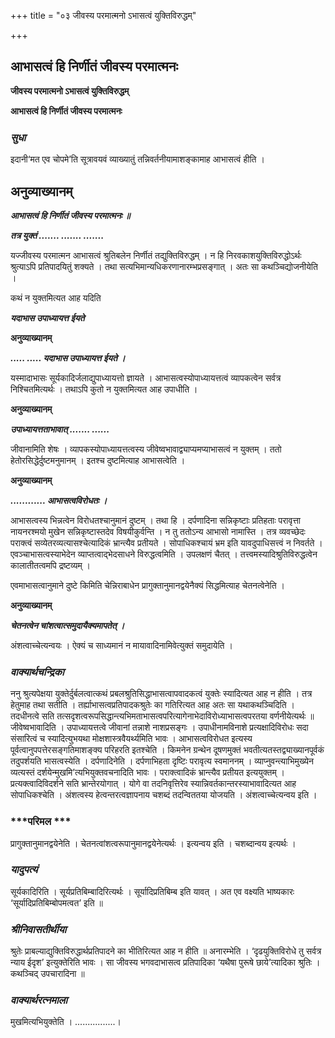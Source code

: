 +++
title = "०३ जीवस्य परमात्मनो ऽभासत्वं युक्तिविरुद्धम्"

+++


## आभासत्वं हि निर्णीतं जीवस्य परमात्मनः

**जीवस्य परमात्मनो ऽभासत्वं युक्तिविरुद्धम्**

**आभासत्वं हि निर्णीतं जीवस्य परमात्मनः**

### ***सुधा***

इदानी‘मत एव चोपमे’ति सूत्रावयवं व्याख्यातुं तन्निवर्तनीयामाशङ्कामाह आभासत्वं हीति ।

## **अनुव्याख्यानम्**

***आभासत्वं हि निर्णीतं जीवस्य परमात्मनः ॥***

***तत्र युक्तं ....... ....... .......***

यज्जीवस्य परमात्मन आभासत्वं श्रुतिबलेन निर्णीतं तद्युक्तिविरुद्धम् । न हि निरवकाशयुक्तिविरुद्धोऽर्थः श्रुत्याऽपि प्रतिपादयितुं शक्यते । तथा सत्यभिमान्यधिकरणानारम्भप्रसङ्गात् । अतः सा कथञ्चिद्योजनीयेति ।

कथं न युक्तमित्यत आह यदिति

***यदाभास उपाध्यायत्त ईयते***

**अनुव्याख्यानम्**

***..... ..... यदाभास उपाध्यायत्त ईयते ।***

यस्मादाभासः सूर्यकादिर्जलाद्युपाध्यायत्तो ज्ञायते । आभासत्वस्योपाध्यायत्तत्वं व्यापकत्वेन सर्वत्र निश्चितमित्यर्थः । तथाऽपि कुतो न युक्तमित्यत आह उपाधीति ।

**अनुव्याख्यानम्**

***उपाध्यायत्तताभावात् ....... ......***

जीवानामिति शेषः । व्यापकस्योपाध्यायत्तत्वस्य जीवेष्वभावाद्व्याप्यमप्याभासत्वं न युक्तम् । ततो हेतोरसिद्धेर्दुष्टमनुमानम् । इतश्च दुष्टमित्याह आभासत्वेति ।

**अनुव्याख्यानम्**

***............ आभासत्वविरोधतः ।***

आभासत्वस्य भिन्नत्वेन विरोधतश्चानुमानं दुष्टम् । तथा हि । दर्पणादिना सन्निकृष्टाः प्रतिहताः परावृत्ता नायनरश्मयो मुखेन सन्निकृष्टास्तदेव विषयीकुर्वन्ति । न तु ततोऽन्य आभासो नामास्ति । तत्र व्यवच्छेदः पराक्त्वं सव्येतरव्यत्यासश्चेत्यादिकं भ्रान्त्यैव प्रतीयते । सोपाधिकश्चायं भ्रम इति यावदुपाधिसत्त्वं न निवर्तते । एवञ्चाभासत्वस्याभेदेन व्याप्तत्वाद्भेदसाधने विरुद्धत्वमिति । उपलक्षणं चैतत् । तत्त्वमस्यादिश्रुतिविरुद्धत्वेन कालातीतत्वमपि द्रष्टव्यम् ।

एवमाभासत्वानुमाने दुष्टे किमिति चेन्निराबाधेन प्रागुक्तानुमानद्वयेनैक्यं सिद्धमित्याह चेतनत्वेनेति ।

**अनुव्याख्यानम्**

***चेतनत्वेन चांशत्वात्समुदायैक्यमापतेत् ।***

अंशत्वाच्चेत्यन्वयः । ऐक्यं च साध्यमानं न मायावादिनामिवेत्युक्तं समुदायेति ।

### ***वाक्यार्थचन्द्रिका***

ननु श्रुत्यपेक्षया युक्तेर्दुर्बलत्वात्कथं प्रबलश्रुतिसिद्धाभासत्वापवादकत्वं युक्तेः स्यादित्यत आह न हीति । तत्र हेतुमाह तथा सतीति । तर्ह्याभासत्वप्रतिपादकश्रुतेः का गतिरित्यत आह अतः सा यथाकथञ्चिदिति । तदधीनत्वे सति तत्सदृशत्वरूपसिद्धान्त्यभिमताभासत्वपरित्यागेनाभेदाविरोध्याभासत्वपरतया वर्णनीयेत्यर्थः ॥ जीवेष्वभावादिति । उपाध्यायत्तत्वे जीवानां तन्नाशे नाशप्रसङ्गः । उपाधीनामविनाशे प्रत्यक्षादिविरोधः सदा संसारित्वं च स्यादित्युभयथा मोक्षशास्त्रवैयर्थ्यमिति भावः । आभासत्वविरोधत इत्यस्य पूर्वत्वानुपपत्तेरसङ्गतिमाशङ्क्य परिहरति इतश्चेति । किमनेन ग्रन्थेन दूषणमुक्तं भवतीत्यतस्तद्व्याख्यानपूर्वकं तदुपर्शयति भासत्वस्येति । दर्पणादिनेति । दर्पणाभिहता दृष्टिः परावृत्य स्वमाननम् । व्याप्नुवन्त्याभिमुख्येन व्यत्यस्तं दर्शयेन्मुखमि’त्यभियुक्तवचनादिति भावः । पराक्त्वादिकं भ्रान्त्यैव प्रतीयत इत्ययुक्तम् । प्रत्यक्त्वादिविदर्शने सति भ्रान्तेरयोगात् । योगे वा तदनिवृत्तिरेव स्यान्निवर्तकान्तरस्याभावादित्यत आह सोपाधिकश्चेति । अंशत्वस्य हेत्वन्तरत्वज्ञापनाय चशब्दं तदन्विततया योजयति । अंशत्वाच्चेत्यन्वय इति ।

### ***परिमल ***

प्रागुक्तानुमानद्वयेनेति । चेतनत्वांशत्वरूपानुमानद्वयेनेत्यर्थः । इत्यन्वय इति । चशब्दान्वय इत्यर्थः ।

### ***यादुपत्यं***

सूर्यकादिरिति । सूर्यप्रतिबिम्बादिरित्यर्थः । सूर्यादिप्रतिबिम्ब इति यावत् । अत एव वक्ष्यति भाष्यकारः ‘सूर्यादिप्रतिबिम्बोपमत्वत’ इति ॥

### ***श्रीनिवासतीर्थीया***

श्रुतेः प्राबल्याद्युक्तिविरुद्धार्थप्रतिपादने का भीतिरित्यत आह न हीति ॥ अनारम्भेति । ‘दृढयुक्तिविरोधे तु सर्वत्र न्याय ईदृश’ इत्युक्तेरिति भावः । सा जीवस्य भगवदाभासत्व प्रतिपादिका ‘यथैषा पुरूषे छाये’त्यादिका श्रुतिः । कथञ्चिद् उपचारादिना ॥

### ***वाक्यार्थरत्नमाला***

मुखमित्यभियुक्तेति । ................।

